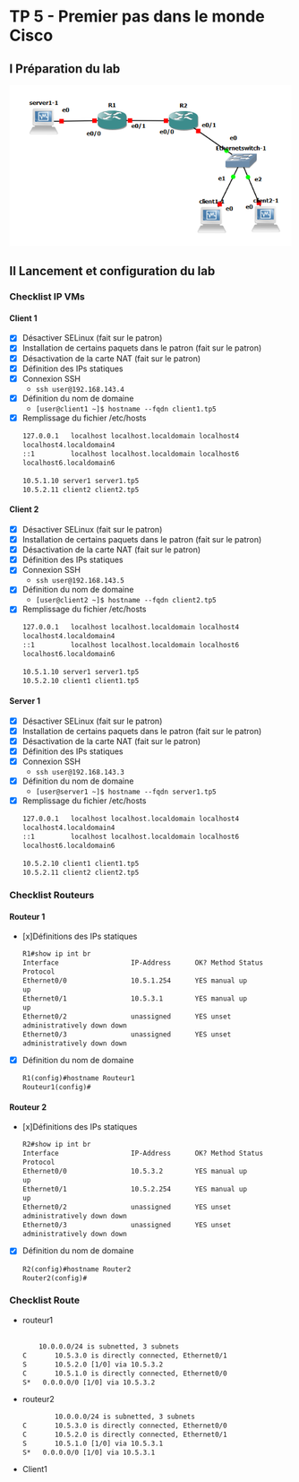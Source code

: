 # TP 5 - Premier pas dans le monde Cisco

## I Préparation du lab

![Image topologie](./images/topologie.PNG)

## II Lancement et configuration du lab

### Checklist IP VMs

#### Client 1

- [x] Désactiver SELinux (fait sur le patron)
- [x] Installation de certains paquets dans le patron (fait sur le patron)
- [x] Désactivation de la carte NAT (fait sur le patron)
- [x] Définition des IPs statiques
- [x] Connexion SSH
    * `ssh user@192.168.143.4`
- [x] Définition du nom de domaine
    * `[user@client1 ~]$ hostname --fqdn client1.tp5`
- [x] Remplissage du fichier /etc/hosts
    ```
    127.0.0.1   localhost localhost.localdomain localhost4 localhost4.localdomain4
    ::1         localhost localhost.localdomain localhost6 localhost6.localdomain6

    10.5.1.10 server1 server1.tp5
    10.5.2.11 client2 client2.tp5
    ```

#### Client 2
- [x] Désactiver SELinux (fait sur le patron)
- [x] Installation de certains paquets dans le patron (fait sur le patron)
- [x] Désactivation de la carte NAT (fait sur le patron)
- [x] Définition des IPs statiques
- [x] Connexion SSH
    * `ssh user@192.168.143.5`
- [x] Définition du nom de domaine
    * `[user@client2 ~]$ hostname --fqdn client2.tp5`
- [x] Remplissage du fichier /etc/hosts
    ```
    127.0.0.1   localhost localhost.localdomain localhost4 localhost4.localdomain4
    ::1         localhost localhost.localdomain localhost6 localhost6.localdomain6

    10.5.1.10 server1 server1.tp5
    10.5.2.10 client1 client1.tp5
    ```

#### Server 1
- [x] Désactiver SELinux (fait sur le patron)
- [x] Installation de certains paquets dans le patron (fait sur le patron)
- [x] Désactivation de la carte NAT (fait sur le patron)
- [x] Définition des IPs statiques
- [x] Connexion SSH
    * `ssh user@192.168.143.3`
- [x] Définition du nom de domaine
    * `[user@server1 ~]$ hostname --fqdn server1.tp5`
- [x] Remplissage du fichier /etc/hosts
    ```
    127.0.0.1   localhost localhost.localdomain localhost4 localhost4.localdomain4
    ::1         localhost localhost.localdomain localhost6 localhost6.localdomain6

    10.5.2.10 client1 client1.tp5
    10.5.2.11 client2 client2.tp5
    ```

### Checklist Routeurs

#### Routeur 1
- [x]Définitions des IPs statiques
    ```
    R1#show ip int br
    Interface                  IP-Address      OK? Method Status                Protocol
    Ethernet0/0                10.5.1.254      YES manual up                    up
    Ethernet0/1                10.5.3.1        YES manual up                    up
    Ethernet0/2                unassigned      YES unset  administratively down down
    Ethernet0/3                unassigned      YES unset  administratively down down
    ```
- [x] Définition du nom de domaine
    ```
    R1(config)#hostname Routeur1
    Routeur1(config)#
    ``` 

#### Routeur 2
- [x]Définitions des IPs statiques
    ```
    R2#show ip int br
    Interface                  IP-Address      OK? Method Status                Protocol
    Ethernet0/0                10.5.3.2        YES manual up                    up
    Ethernet0/1                10.5.2.254      YES manual up                    up
    Ethernet0/2                unassigned      YES unset  administratively down down
    Ethernet0/3                unassigned      YES unset  administratively down down
    ```
- [x] Définition du nom de domaine
    ```
    R2(config)#hostname Router2
    Router2(config)#    
    ``` 

### Checklist Route
* routeur1
    ```

        10.0.0.0/24 is subnetted, 3 subnets
    C       10.5.3.0 is directly connected, Ethernet0/1
    S       10.5.2.0 [1/0] via 10.5.3.2
    C       10.5.1.0 is directly connected, Ethernet0/0
    S*   0.0.0.0/0 [1/0] via 10.5.3.2
    ```

* routeur2
    ```
            10.0.0.0/24 is subnetted, 3 subnets
    C       10.5.3.0 is directly connected, Ethernet0/0
    C       10.5.2.0 is directly connected, Ethernet0/1
    S       10.5.1.0 [1/0] via 10.5.3.1
    S*   0.0.0.0/0 [1/0] via 10.5.3.1
    ```

* Client1
